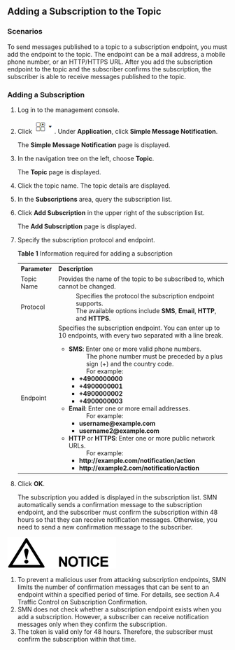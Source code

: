 ## Adding a Subscription to the Topic

### Scenarios

To send messages published to a topic to a subscription endpoint, you must add the endpoint to the topic. The endpoint can be a mail address, a mobile phone number, or an HTTP/HTTPS URL. After you add the subscription endpoint to the topic and the subscriber confirms the subscription, the subscriber is able to receive messages published to the topic.

### Adding a Subscription

1. Log in to the management console.

2.  Click ![](./figure/001.png). Under **Application**, click **Simple Message Notification**.

	The **Simple Message Notification** page is displayed.


1. In the navigation tree on the left, choose **Topic**.

	The **Topic** page is displayed.


1. Click the topic name. The topic details are displayed.
1. In the **Subscriptions** area, query the subscription list.

3.  Click **Add Subscription** in the upper right of the subscription list.

	The **Add Subscription** page is displayed.

1. Specify the subscription protocol and endpoint.

	**Table 1** Information required for adding a subscription
	<table>
    <tr>
       <th>Parameter</th>
       <th>Description</th>
        
     </tr>
     <tr>
         <td>Topic Name</td>
         <td>Provides the name of the topic to be subscribed to, which cannot be changed. </td>
     </tr>
     <tr>
         <td>Protocol</td>
         <td><dd>Specifies the protocol the subscription endpoint supports. </dd>                                                                                                                                                                         	 <dd>The available options include <b>SMS</b>, <b>Email</b>, <b>HTTP</b>, and <b>HTTPS</b>.</dd>
         </td>
     </tr>
     <tr>
         <td>Endpoint</td>
         <td>Specifies the subscription endpoint. You can enter up to 10 endpoints, with every two separated with a line break.                                                                                                                  
              <ul>
			  <li><b>SMS</b>: Enter one or more valid phone numbers.                                                                                                                                                                                    
                  <dd>The phone number must be preceded by a plus sign (+) and the country code.</dd>                                                                                                                                                          
                  <dd>For example:</dd>                                                                                                                                                                                                                        
                  <ul>
                  <li><b>+4900000000</b></li>                                                                                                                                                                                                                     
                  <li><b>+4900000001</b></li>                                                                                                                                                                                                                      
                  <li><b>+4900000002</b></li>                                                                                                                                                                                                                     
                  <li><b>+4900000003</b></li>
                  </ul>
             </li>                                                                                                                                                                                                                         
              <li><b>Email</b>: Enter one or more email addresses.                                                                                                                                                                                      
                  <dd>For example:</dd>                                                                                                                                                                                                                         
                  <ul>
                  <li><b>username@example.com</b></li>                                                                                                                                                                                                            
                  <li><b>username2@example.com</b></li>
                  </ul>
              </li>                                                                                                                                                                                                                
              <li><b>HTTP</b> or <b>HTTPS</b>: Enter one or more public network URLs.                                                                                                                                                                           
	              <dd>For example:</dd>                                                                                                                                                                                                                           
	              <ul>
				  <li><b>http://example.com/notification/action</b></li>                                                                                                                                                                                             
	              <li><b>http://example2.com/notification/action</b></li>
				 </ul>
             </li>
			</ul>   
         </td>
     </tr>
     </table>                                                                

1.  Click **OK**.

	The subscription you added is displayed in the subscription list. SMN automatically sends a confirmation message to the subscription endpoint, and the subscriber must confirm the subscription within 48 hours so that they can receive notification messages. Otherwise, you need to send a new confirmation message to the subscriber.

![](./figure/notice.png)

1.  To prevent a malicious user from attacking subscription endpoints, SMN limits the number of confirmation messages that can be sent to an endpoint within a specified period of time. For details, see section A.4 Traffic Control on Subscription Confirmation.
2.  SMN does not check whether a subscription endpoint exists when you add a subscription. However, a subscriber can receive notification messages only when they confirm the subscription.
3.  The token is valid only for 48 hours. Therefore, the subscriber must confirm the subscription within that time.